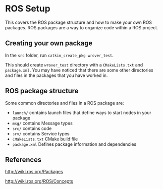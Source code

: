 # ROS Setup

This covers the ROS package structure and how to make your own ROS packages. ROS packages are a way to organize code within a ROS project.

## Creating your own package

In the `src` folder, run `catkin_create_pkg wrover_test`.

This should create `wrover_test` directory with a `CMakeLists.txt` and `package.xml`. You may have noticed that there are some other directories and files in the packages that you have worked in.

## ROS package structure

Some common directories and files in a ROS package are:

* `launch/` contains launch files that define ways to start nodes in your package
* `msg/` contains Message types
* `src/` contains code
* `srv/` contains Service types
* `CMakeLists.txt` CMake build file
* `package.xml` Defines package information and dependencies

## References

http://wiki.ros.org/Packages

http://wiki.ros.org/ROS/Concepts